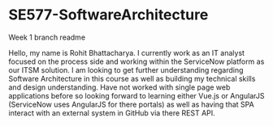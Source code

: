 # SE577-SoftwareArchitecture
Week 1 branch readme

Hello, my name is Rohit Bhattacharya. I currently work as an IT analyst focused on the process side and working within the ServiceNow platform as our ITSM solution. I am looking to get further understanding regarding Software Architecture in this course as well as building my technical skills and design understanding. Have not worked with single page web applications before so looking forward to learning either Vue.js or AngularJS (ServiceNow uses AngularJS for there portals) as well as having that SPA interact with an external system in GitHub via there REST API. 
